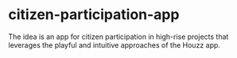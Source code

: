 # citizen-participation-app
The idea is an app for citizen participation in high-rise projects that leverages the playful and intuitive approaches of the Houzz app. 
